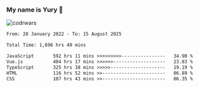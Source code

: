 ### My name is Yury 👋 
![codrwars](https://www.codewars.com/users/litury/badges/micro) 


<!--START_SECTION:waka-->

```txt
From: 28 January 2022 - To: 15 August 2025

Total Time: 1,696 hrs 49 mins

JavaScript       592 hrs 11 mins >>>>>>>>>----------------   34.90 %
Vue.js           404 hrs 17 mins >>>>>>-------------------   23.83 %
TypeScript       325 hrs 38 mins >>>>>--------------------   19.19 %
HTML             116 hrs 52 mins >>-----------------------   06.89 %
CSS              107 hrs 43 mins >>-----------------------   06.35 %
```

<!--END_SECTION:waka-->

